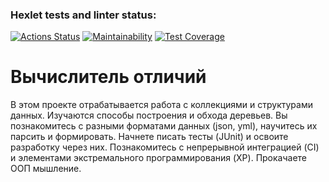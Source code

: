 ### Hexlet tests and linter status:
[![Actions Status](https://github.com/gpiento/java-project-71/actions/workflows/hexlet-check/badge.svg)](https://github.com/gpiento/java-project-71/actions)
[![Maintainability](https://api.codeclimate.com/v1/badges/f58bcd0d0b4944086222/maintainability)](https://codeclimate.com/github/gpiento/java-project-71/maintainability)
[![Test Coverage](https://api.codeclimate.com/v1/badges/f58bcd0d0b4944086222/test_coverage)](https://codeclimate.com/github/gpiento/java-project-71/test_coverage)


# Вычислитель отличий
В этом проекте отрабатывается работа с коллекциями и структурами данных. Изучаются способы построения и обхода деревьев. Вы познакомитесь с разными форматами данных (json, yml), научитесь их парсить и формировать. Начнете писать тесты (JUnit) и освоите разработку через них. Познакомитесь с непрерывной интеграцией (CI) и элементами экстремального программирования (XP). Прокачаете ООП мышление. 
